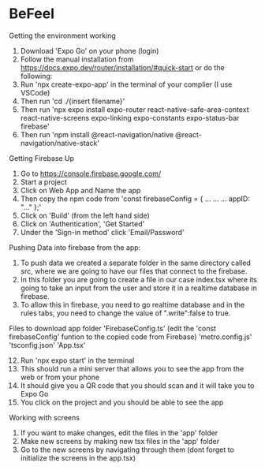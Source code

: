 # BeFeel

Getting the environment working
1. Download 'Expo Go' on your phone (login)
2. Follow the manual installation from https://docs.expo.dev/router/installation/#quick-start or do the following:
4. Run 'npx create-expo-app' in the terminal of your complier (I use VSCode)
5. Then run 'cd ./{insert filename}'
6. Then run 'npx expo install expo-router react-native-safe-area-context react-native-screens expo-linking expo-constants expo-status-bar firebase'
7. Then run 'npm install @react-navigation/native @react-navigation/native-stack'

Getting Firebase Up 
1. Go to https://console.firebase.google.com/
2. Start a project
3. Click on Web App and Name the app
4. Then copy the npm code from
   'const firebaseConfig = {
   ...
   ...
   ...
   appID: "..."
   };'
5. Click on 'Build' (from the left hand side)
6. Click on 'Authentication', 'Get Started'
7. Under the 'Sign-in method' click 'Email/Password'

Pushing Data into firebase from the app:
1. To push data we created a separate folder in the same directory called src, where we are going to have our files that connect to the firebase.
2. In this folder you are going to create a file in our case index.tsx where its going to take an input from the user and store it in a realtime database in firebase. 
3. To allow this in firebase, you need to go realtime database and in the rules tabs, you need to change the value of ".write":false to true.
 

Files to download
  app folder
  'FirebaseConfig.ts' (edit the 'const firebaseConfig' funtion to the copied code from Firebase)
  'metro.config.js'
  'tsconfig.json'
  'App.tsx'

12. Run 'npx expo start' in the terminal 
13. This should run a mini server that allows you to see the app from the web or from your phone
14. It should give you a QR code that you should scan and it will take you to Expo Go
15. You click on the project and you should be able to see the app

Working with screens
1. If you want to make changes, edit the files in the 'app' folder
2. Make new screens by making new tsx files in the 'app' folder
3. Go to the new screens by navigating through them (dont forget to initialize the screens in the app.tsx)
